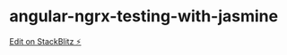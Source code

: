 # angular-ngrx-testing-with-jasmine

[Edit on StackBlitz ⚡️](https://stackblitz.com/edit/angular-ngrx-testing-with-jasmine)
